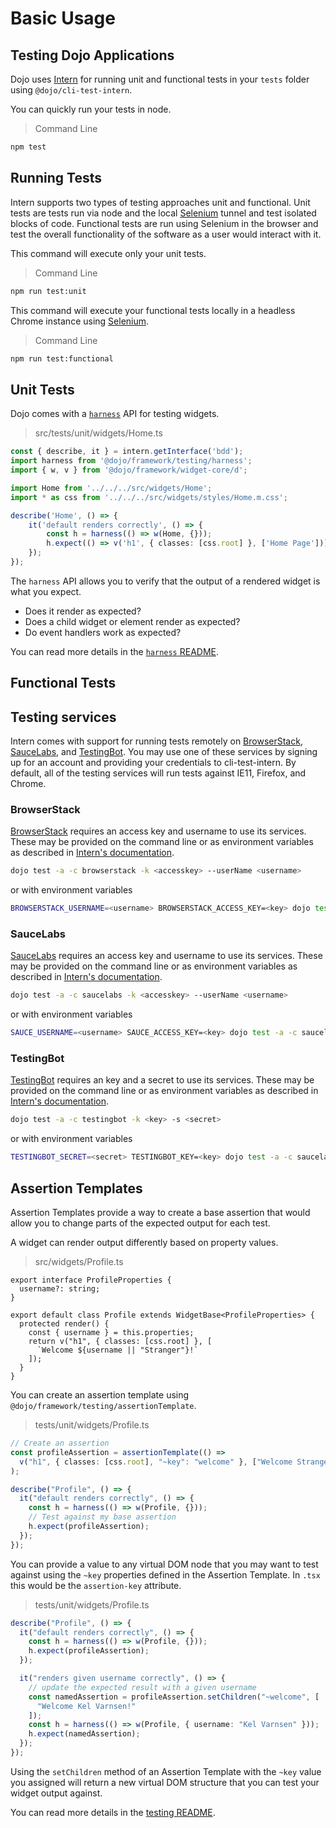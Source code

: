 # Basic Usage

## Testing Dojo Applications

Dojo uses [Intern] for running unit and functional tests in your `tests` folder using `@dojo/cli-test-intern`.

You can quickly run your tests in node.

> Command Line

```bash
npm test
```

## Running Tests

Intern supports two types of testing approaches unit and functional. Unit tests are tests run via node and the local
[Selenium] tunnel and test isolated blocks of code. Functional tests are run using Selenium in the browser and test
the overall functionality of the software as a user would interact with it.

This command will execute only your unit tests.

> Command Line

```bash
npm run test:unit
```

This command will execute your functional tests locally in a headless Chrome instance using [Selenium].

> Command Line

```bash
npm run test:functional
```

## Unit Tests

Dojo comes with a [`harness`](https://github.com/dojo/framework/tree/master/src/testing) API for testing widgets.

> src/tests/unit/widgets/Home.ts

```ts
const { describe, it } = intern.getInterface('bdd');
import harness from '@dojo/framework/testing/harness';
import { w, v } from '@dojo/framework/widget-core/d';

import Home from '../../../src/widgets/Home';
import * as css from '../../../src/widgets/styles/Home.m.css';

describe('Home', () => {
	it('default renders correctly', () => {
		const h = harness(() => w(Home, {}));
		h.expect(() => v('h1', { classes: [css.root] }, ['Home Page']));
	});
});

```

The `harness` API allows you to verify that the output of a rendered widget is what you expect.

* Does it render as expected?
* Does a child widget or element render as expected?
* Do event handlers work as expected?

You can read more details in the [`harness` README](https://github.com/dojo/framework/tree/master/src/testing#harness).

## Functional Tests

## Testing services

Intern comes with support for running tests remotely on [BrowserStack], [SauceLabs], and [TestingBot]. You may use one
 of these services by signing up for an account and providing your credentials to cli-test-intern. By default, all of
 the testing services will run tests against IE11, Firefox, and Chrome.
 
### BrowserStack

[BrowserStack] requires an access key and username to use its services. These may be provided on the command line or as 
environment variables as described in [Intern's documentation](https://theintern.io/docs.html#Intern/4/docs/docs%2Frunning.md/cloud-service).

```bash
dojo test -a -c browserstack -k <accesskey> --userName <username>
```

or with environment variables

```bash
BROWSERSTACK_USERNAME=<username> BROWSERSTACK_ACCESS_KEY=<key> dojo test -a -c browserstack
```

### SauceLabs

[SauceLabs] requires an access key and username to use its services. These may be provided on the command line or as 
environment variables as described in [Intern's documentation](https://theintern.io/docs.html#Intern/4/docs/docs%2Frunning.md/cloud-service).

```bash
dojo test -a -c saucelabs -k <accesskey> --userName <username>
```

or with environment variables

```bash
SAUCE_USERNAME=<username> SAUCE_ACCESS_KEY=<key> dojo test -a -c saucelabs
```

### TestingBot

[TestingBot] requires an key and a secret to use its services. These may be provided on the command line or as 
environment variables as described in [Intern's documentation](https://theintern.io/docs.html#Intern/4/docs/docs%2Frunning.md/cloud-service).

```bash
dojo test -a -c testingbot -k <key> -s <secret>
```

or with environment variables

```bash
TESTINGBOT_SECRET=<secret> TESTINGBOT_KEY=<key> dojo test -a -c saucelabs
```


## Assertion Templates

Assertion Templates provide a way to create a base assertion that would allow you to change parts of the expected output for each test.

A widget can render output differently based on property values.

> src/widgets/Profile.ts

```tsx
export interface ProfileProperties {
  username?: string;
}

export default class Profile extends WidgetBase<ProfileProperties> {
  protected render() {
    const { username } = this.properties;
    return v("h1", { classes: [css.root] }, [
      `Welcome ${username || "Stranger"}!`
    ]);
  }
}
```

You can create an assertion template using `@dojo/framework/testing/assertionTemplate`.

> tests/unit/widgets/Profile.ts

```ts
// Create an assertion
const profileAssertion = assertionTemplate(() =>
  v("h1", { classes: [css.root], "~key": "welcome" }, ["Welcome Stranger!"])
);

describe("Profile", () => {
  it("default renders correctly", () => {
    const h = harness(() => w(Profile, {}));
    // Test against my base assertion
    h.expect(profileAssertion);
  });
});
```

You can provide a value to any virtual DOM node that you may want to test against using the `~key` properties defined in the Assertion Template. In `.tsx` this would be the `assertion-key` attribute.

> tests/unit/widgets/Profile.ts

```ts
describe("Profile", () => {
  it("default renders correctly", () => {
    const h = harness(() => w(Profile, {}));
    h.expect(profileAssertion);
  });

  it("renders given username correctly", () => {
    // update the expected result with a given username
    const namedAssertion = profileAssertion.setChildren("~welcome", [
      "Welcome Kel Varnsen!"
    ]);
    const h = harness(() => w(Profile, { username: "Kel Varnsen" }));
    h.expect(namedAssertion);
  });
});
```

Using the `setChildren` method of an Assertion Template with the `~key` value you assigned will return a new virtual DOM structure that you can test your widget output against.

You can read more details in the [testing README](https://github.com/dojo/framework/tree/master/src/testing#assertion-templates).

[BrowserStack]: https://www.browserstack.com/
[Dojo CLI]: https://github.com/dojo/cli
[Intern]: https://theintern.io/
[SauceLabs]: https://saucelabs.com/
[Selenium]: http://www.seleniumhq.org/
[TestingBot]: https://testingbot.com/
